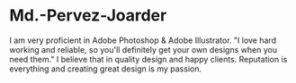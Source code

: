 # Md.-Pervez-Joarder
I am very proficient in Adobe Photoshop &amp; Adobe Illustrator. "I love hard working and reliable, so you'll definitely get your own designs when you need them." I believe that in quality design and happy clients. Reputation is everything and creating great design is my passion.
